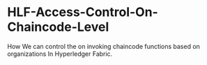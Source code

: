 # HLF-Access-Control-On-Chaincode-Level
How We can control the on invoking chaincode functions  based on organizations In Hyperledger Fabric.
